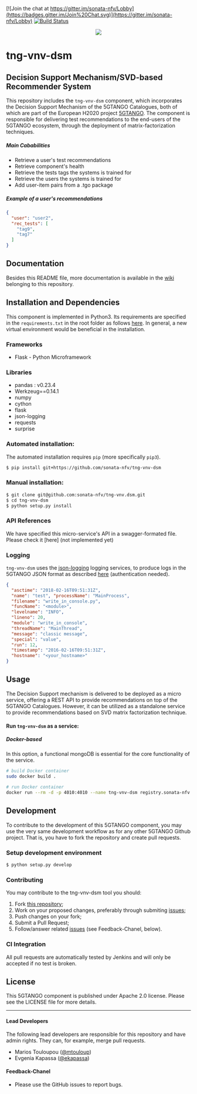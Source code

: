 [![Join the chat at https://gitter.im/sonata-nfv/Lobby](https://badges.gitter.im/Join%20Chat.svg)](https://gitter.im/sonata-nfv/Lobby) [![Build Status](https://jenkins.sonata-nfv.eu/buildStatus/icon?job=tng-vnv-dsm/master)](https://jenkins.sonata-nfv.eu/job/tng-vnv-dsm/job/master/)

<p align="center"><img src="https://github.com/sonata-nfv/tng-api-gtw/wiki/images/sonata-5gtango-logo-500px.png" /></p>

# tng-vnv-dsm
## Decision Support Mechanism/SVD-based Recommender System

This repository includes the `tng-vnv-dsm` component, which incorporates the Decision Support Mechanism of the 5GTANGO Catalogues, both of which are part of the European H2020 project [5GTANGO](http://www.5gtango.eu). The component is responsible for delivering test recommendations to the end-users of the 5GTANGO ecosystem, through the deployment of matrix-factorization techniques.

##### Main Cababilities
*  Retrieve a user's test recommendations
*  Retrieve component's health
*  Retrieve the tests tags the systems is trained for
*  Retrieve the users the systems is trained for
*  Add user-item pairs from a .tgo package

##### Example of a user's recommendations

```json
{
  "user": "user2",
  "rec_tests": [
    "tag9",
    "tag7"
  ]
}
```

## Documentation

Besides this README file, more documentation is available in the [wiki](https://github.com/sonata-nfv/tng-vnv-dsm/wiki) belonging to this repository.

## Installation and Dependencies

This component is implemented in Python3. Its requirements are specified in the `requirements.txt` in the root folder as follows [here](https://github.com/sonata-nfv/tng-vnv-dsm/blob/master/requirements.txt). In general, a new virtual environment would be beneficial in the installation.

### Frameworks
*  Flask - Python Microframework

### Libraries
*  pandas : v0.23.4  
*  Werkzeug==0.14.1 
*  numpy 
*  cython 
*  flask 
*  json-logging
*  requests
*  surprise

### Automated installation:

The automated installation requires `pip` (more specifically `pip3`).

```bash
$ pip install git+https://github.com/sonata-nfv/tng-vnv-dsm
```

### Manual installation:

```bash
$ git clone git@github.com:sonata-nfv/tng-vnv.dsm.git
$ cd tng-vnv-dsm
$ python setup.py install
```

### API References

We have specified this micro-service's API in a swagger-formated file. Please check it [here] (not implemented yet)


### Logging 

`tng-vnv-dsm` uses the [json-logging](https://pypi.org/project/json-logging/) logging services, to produce logs in the 5GTANGO JSON format as described [here](https://git.cs.upb.de/5gtango/UserStories/issues/376) (authentication needed).       

```json
{
  "asctime": "2018-02-16T09:51:31Z",
  "name": "test", "processName": "MainProcess",
  "filename": "write_in_console.py",
  "funcName": "<module>",
  "levelname": "INFO",
  "lineno": 20,
  "module": "write_in_console",
  "threadName": "MainThread",
  "message": "classic message",
  "special": "value",
  "run": 12,
  "timestamp": "2016-02-16T09:51:31Z",
  "hostname": "<your_hostname>"
}
```  


## Usage

The Decision Support mechanism is delivered to be deployed as a micro service, offering a REST API to provide recommendations on top of the 5GTANGO Catalogues. However, it can be utilized as a standalone service to provide recommendations based on SVD matrix factorization technique.


#### Run `tng-vnv-dsm` as a service:

##### Docker-based

In this option, a functional mongoDB is essential for the core functionality of the service.
```bash
# build Docker container
sudo docker build .

# run Docker container
docker run --rm -d -p 4010:4010 --name tng-vnv-dsm registry.sonata-nfv.eu:5000/tng-vnv-dsm
```

## Development

To contribute to the development of this 5GTANGO component, you may use the very same development workflow as for any other 5GTANGO Github project. That is, you have to fork the repository and create pull requests.

### Setup development environment

```bash
$ python setup.py develop
```

### Contributing

You may contribute to the tng-vnv-dsm tool you should:

1. Fork [this repository](https://github.com/sonata-nfv/tng-vnv-dsm);
2. Work on your proposed changes, preferably through submiting [issues](https://github.com/sonata-nfv/tng-vnv-dsm/issues);
3. Push changes on your fork;
3. Submit a Pull Request;
4. Follow/answer related [issues](https://github.com/sonata-nfv/tng-vnv-dsm/issues) (see Feedback-Chanel, below).


### CI Integration

All pull requests are automatically tested by Jenkins and will only be accepted if no test is broken.

## License

This 5GTANGO component is published under Apache 2.0 license. Please see the LICENSE file for more details.

---
#### Lead Developers

The following lead developers are responsible for this repository and have admin rights. They can, for example, merge pull requests.

- Marios Touloupou ([@mtouloup](https://github.com/mtouloup))
- Evgenia Kapassa ([@ekapassa](https://github.com/ekapassa))

#### Feedback-Chanel

* Please use the GitHub issues to report bugs.
